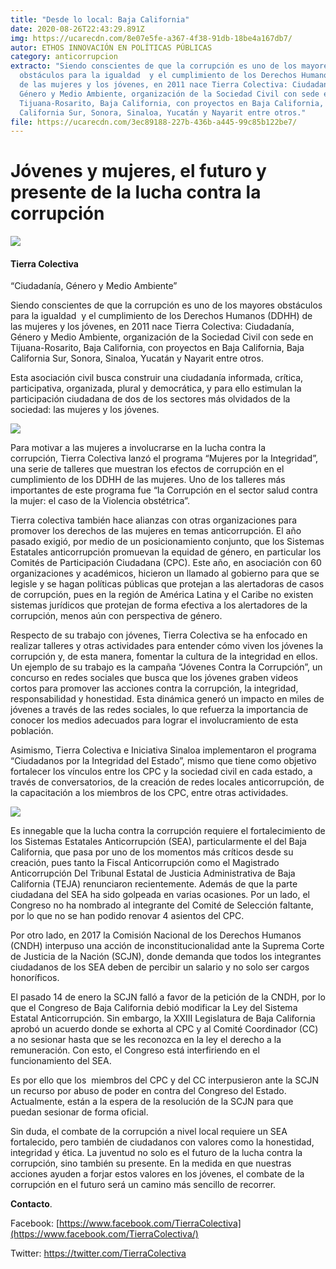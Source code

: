```yaml
---
title: "Desde lo local: Baja California"
date: 2020-08-26T22:43:29.891Z
img: https://ucarecdn.com/8e07e5fe-a367-4f38-91db-18be4a167db7/
autor: ETHOS INNOVACIÓN EN POLÍTICAS PÚBLICAS
category: anticorrupcion
extracto: "Siendo conscientes de que la corrupción es uno de los mayores
  obstáculos para la igualdad  y el cumplimiento de los Derechos Humanos (DDHH)
  de las mujeres y los jóvenes, en 2011 nace Tierra Colectiva: Ciudadanía,
  Género y Medio Ambiente, organización de la Sociedad Civil con sede en
  Tijuana-Rosarito, Baja California, con proyectos en Baja California, Baja
  California Sur, Sonora, Sinaloa, Yucatán y Nayarit entre otros."
file: https://ucarecdn.com/3ec89188-227b-436b-a445-99c85b122be7/
---
```

<!--StartFragment-->

# Jóvenes y mujeres, el futuro y presente de la lucha contra la corrupción

[![](https://www.ethos.org.mx/wp-content/uploads/2020/08/TIERRA-COLECTIVA-01.png)](https://www.ethos.org.mx/wp-content/uploads/2020/08/TIERRA-COLECTIVA-01.png)

#### Tierra Colectiva

“Ciudadanía, Género y Medio Ambiente”

Siendo conscientes de que la corrupción es uno de los mayores obstáculos para la igualdad  y el cumplimiento de los Derechos Humanos (DDHH) de las mujeres y los jóvenes, en 2011 nace Tierra Colectiva: Ciudadanía, Género y Medio Ambiente, organización de la Sociedad Civil con sede en Tijuana-Rosarito, Baja California, con proyectos en Baja California, Baja California Sur, Sonora, Sinaloa, Yucatán y Nayarit entre otros.

Esta asociación civil busca construir una ciudadanía informada, crítica, participativa, organizada, plural y democrática, y para ello estimulan la participación ciudadana de dos de los sectores más olvidados de la sociedad: las mujeres y los jóvenes.

[![](https://www.ethos.org.mx/wp-content/uploads/2020/08/foto7.jpg)](https://www.ethos.org.mx/wp-content/uploads/2020/08/foto7.jpg)

Para motivar a las mujeres a involucrarse en la lucha contra la corrupción, Tierra Colectiva lanzó el programa “Mujeres por la Integridad”, una serie de talleres que muestran los efectos de corrupción en el cumplimiento de los DDHH de las mujeres. Uno de los talleres más importantes de este programa fue “la Corrupción en el sector salud contra la mujer: el caso de la Violencia obstétrica”. 

Tierra colectiva también hace alianzas con otras organizaciones para promover los derechos de las mujeres en temas anticorrupción. El año pasado exigió, por medio de un posicionamiento conjunto, que los Sistemas Estatales anticorrupción promuevan la equidad de género, en particular los Comités de Participación Ciudadana (CPC). Este año, en asociación con 60 organizaciones y académicos, hicieron un llamado al gobierno para que se legisle y se hagan políticas públicas que protejan a las alertadoras de casos de corrupción, pues en la región de América Latina y el Caribe no existen sistemas jurídicos que protejan de forma efectiva a los alertadores de la corrupción, menos aún con perspectiva de género. 

Respecto de su trabajo con jóvenes, Tierra Colectiva se ha enfocado en realizar talleres y otras actividades para entender cómo viven los jóvenes la corrupción y, de esta manera, fomentar la cultura de la integridad en ellos. Un ejemplo de su trabajo es la campaña “Jóvenes Contra la Corrupción”, un concurso en redes sociales que busca que los jóvenes graben videos cortos para promover las acciones contra la corrupción, la integridad, responsabilidad y honestidad. Esta dinámica generó un impacto en miles de jóvenes a través de las redes sociales, lo que refuerza la importancia de conocer los medios adecuados para lograr el involucramiento de esta población.

Asimismo, Tierra Colectiva e Iniciativa Sinaloa implementaron el programa “Ciudadanos por la Integridad del Estado”, mismo que tiene como objetivo fortalecer los vínculos entre los CPC y la sociedad civil en cada estado, a través de conversatorios, de la creación de redes locales anticorrupción, de la capacitación a los miembros de los CPC, entre otras actividades.

[![](https://www.ethos.org.mx/wp-content/uploads/2020/08/foto10.jpg)](https://www.ethos.org.mx/wp-content/uploads/2020/08/foto10.jpg)

Es innegable que la lucha contra la corrupción requiere el fortalecimiento de los Sistemas Estatales Anticorrupción (SEA), particularmente el del Baja California, que pasa por uno de los momentos más críticos desde su creación, pues tanto la Fiscal Anticorrupción como el Magistrado Anticorrupción Del Tribunal Estatal de Justicia Administrativa de Baja California (TEJA) renunciaron recientemente. Además de que la parte ciudadana del SEA ha sido golpeada en varias ocasiones. Por un lado, el Congreso no ha nombrado al integrante del Comité de Selección faltante, por lo que no se han podido renovar 4 asientos del CPC. 

Por otro lado, en 2017 la Comisión Nacional de los Derechos Humanos (CNDH) interpuso una acción de inconstitucionalidad ante la Suprema Corte de Justicia de la Nación (SCJN), donde demanda que todos los integrantes ciudadanos de los SEA deben de percibir un salario y no solo ser cargos honoríficos. 

El pasado 14 de enero la SCJN falló a favor de la petición de la CNDH, por lo que el Congreso de Baja California debió modificar la Ley del Sistema Estatal Anticorrupción. Sin embargo, la XXIII Legislatura de Baja California aprobó un acuerdo donde se exhorta al CPC y al Comité Coordinador (CC) a no sesionar hasta que se les reconozca en la ley el derecho a la remuneración. Con esto, el Congreso está interfiriendo en el funcionamiento del SEA. 

Es por ello que los  miembros del CPC y del CC interpusieron ante la SCJN un recurso por abuso de poder en contra del Congreso del Estado. Actualmente, están a la espera de la resolución de la SCJN para que puedan sesionar de forma oficial.

Sin duda, el combate de la corrupción a nivel local requiere un SEA fortalecido, pero también de ciudadanos con valores como la honestidad, integridad y ética. La juventud no solo es el futuro de la lucha contra la corrupción, sino también su presente. En la medida en que nuestras acciones ayuden a forjar estos valores en los jóvenes, el combate de la corrupción en el futuro será un camino más sencillo de recorrer. 

**Contacto**.

Facebook: [https://www.facebook.com/TierraColectiva](https://www.facebook.com/TierraColectiva/)

Twitter: <https://twitter.com/TierraColectiva>

<!--EndFragment-->
